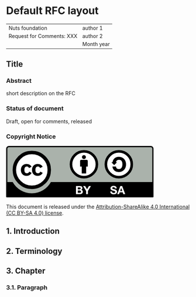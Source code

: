 # Default RFC layout

|  |  |
| :--- | :--- |
| Nuts foundation | author 1 |
| Request for Comments: XXX | author 2 |
|   | Month year |



## Title

### Abstract

short description on the RFC

### Status of document

Draft, open for comments, released 

### Copyright Notice

![](../.gitbook/assets/license.png)

This document is released under the [Attribution-ShareAlike 4.0 International \(CC BY-SA 4.0\) license](https://creativecommons.org/licenses/by-sa/4.0/).

## 1.  Introduction

## 2. Terminology

## 3. Chapter

### 3.1. Paragraph

